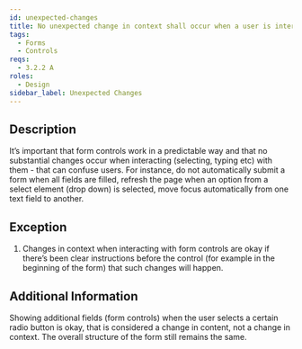 ```yaml
---
id: unexpected-changes
title: No unexpected change in context shall occur when a user is interacting with a form control
tags:
  - Forms
  - Controls
reqs:
  - 3.2.2 A
roles:
  - Design
sidebar_label: Unexpected Changes
---
```


## Description

It’s important that form controls work in a predictable way and that no substantial changes occur when interacting (selecting, typing etc) with them - that can confuse users. For instance, do not automatically submit a form when all fields are filled, refresh the page when an option from a select element (drop down) is selected, move focus automatically from one text field to another.

## Exception

1. Changes in context when interacting with form controls are okay if there’s been clear instructions before the control (for example in the beginning of the form) that such changes will happen.

## Additional Information

Showing additional fields (form controls) when the user selects a certain radio button is okay, that is considered a change in content, not a change in context. The overall structure of the form still remains the same.
